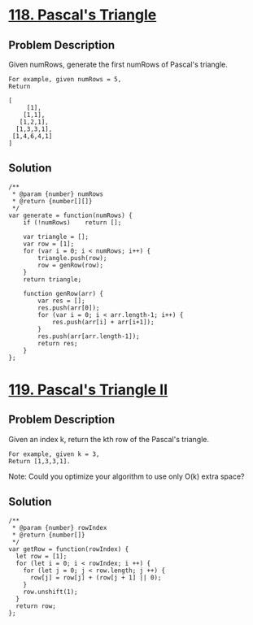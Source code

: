 # [118. Pascal's Triangle](https://leetcode.com/problems/pascals-triangle)
## Problem Description
Given numRows, generate the first numRows of Pascal's triangle.
```
For example, given numRows = 5,
Return

[
     [1],
    [1,1],
   [1,2,1],
  [1,3,3,1],
 [1,4,6,4,1]
]
```
## Solution
```
/**
 * @param {number} numRows
 * @return {number[][]}
 */
var generate = function(numRows) {
    if (!numRows)    return [];
    
    var triangle = [];
    var row = [1];
    for (var i = 0; i < numRows; i++) {
        triangle.push(row);
        row = genRow(row);
    }
    return triangle;
    
    function genRow(arr) {
        var res = [];
        res.push(arr[0]);
        for (var i = 0; i < arr.length-1; i++) {
            res.push(arr[i] + arr[i+1]);
        }
        res.push(arr[arr.length-1]);
        return res;
    }
};
```

# [119. Pascal's Triangle II](https://leetcode.com/problems/pascals-triangle-ii)
## Problem Description
Given an index k, return the kth row of the Pascal's triangle.
```
For example, given k = 3,
Return [1,3,3,1].
```
Note:
Could you optimize your algorithm to use only O(k) extra space?

## Solution
```
/**
 * @param {number} rowIndex
 * @return {number[]}
 */
var getRow = function(rowIndex) {
  let row = [1];
  for (let i = 0; i < rowIndex; i ++) {
    for (let j = 0; j < row.length; j ++) {
      row[j] = row[j] + (row[j + 1] || 0);
    }
    row.unshift(1);
  }
  return row;
};
```
